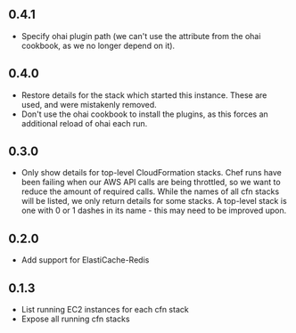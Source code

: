 ## 0.4.1

 * Specify ohai plugin path (we can't use the attribute from the ohai
   cookbook, as we no longer depend on it).

## 0.4.0

 * Restore details for the stack which started this instance.  These
   are used, and were mistakenly removed.
 * Don't use the ohai cookbook to install the plugins, as this forces
   an additional reload of ohai each run.

## 0.3.0

 * Only show details for top-level CloudFormation stacks.  Chef runs
   have been failing when our AWS API calls are being throttled, so we
   want to reduce the amount of required calls.  While the names of
   all cfn stacks will be listed, we only return details for some
   stacks.  A top-level stack is one with 0 or 1 dashes in its name -
   this may need to be improved upon.

## 0.2.0

 * Add support for ElastiCache-Redis

## 0.1.3

 * List running EC2 instances for each cfn stack
 * Expose all running cfn stacks
 
